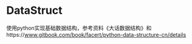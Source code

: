 # DataStruct
使用python实现基础数据结构，参考资料《大话数据结构》和https://www.gitbook.com/book/facert/python-data-structure-cn/details
